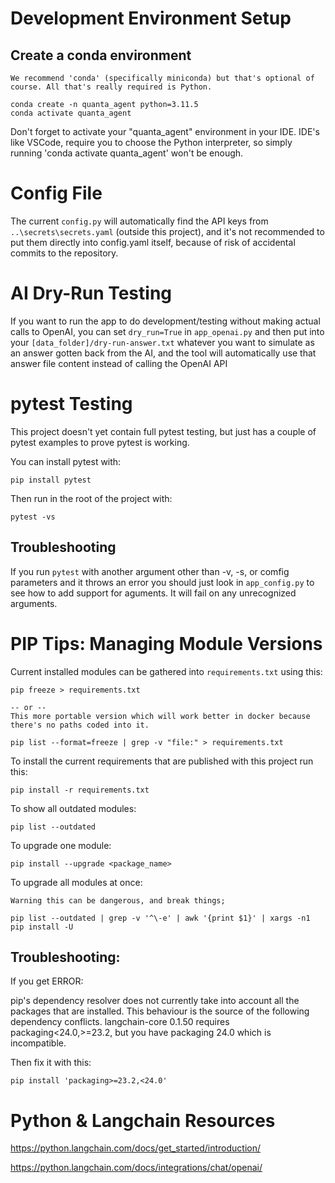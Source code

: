 
# Development Environment Setup

## Create a conda environment

    We recommend 'conda' (specifically miniconda) but that's optional of course. All that's really required is Python.

    conda create -n quanta_agent python=3.11.5
    conda activate quanta_agent

Don't forget to activate your "quanta_agent" environment in your IDE. IDE's like VSCode, require you to choose the Python interpreter, so simply running 'conda activate quanta_agent' won't be enough.


# Config File

The current `config.py` will automatically find the API keys from `..\secrets\secrets.yaml` (outside this project), and it's not recommended to put them directly into config.yaml itself, because of risk of accidental commits to the repository.


# AI Dry-Run Testing

If you want to run the app to do development/testing without making actual calls to OpenAI, you can set `dry_run=True` in `app_openai.py` and then put into your `[data_folder]/dry-run-answer.txt` whatever you want to simulate as an answer gotten back from the AI, and the tool will automatically use that answer file content instead of calling the OpenAI API


# pytest Testing

This project doesn't yet contain full pytest testing, but just has a couple of pytest examples to prove pytest is working.

You can install pytest with:

    pip install pytest

Then run in the root of the project with:

    pytest -vs

## Troubleshooting

If you run `pytest` with another argument other than -v, -s, or comfig parameters and it throws an error you should just look in `app_config.py` to see how to add support for aguments. It will fail on any unrecognized arguments.


# PIP Tips: Managing Module Versions

Current installed modules can be gathered into `requirements.txt` using this:

    pip freeze > requirements.txt

    -- or -- 
    This more portable version which will work better in docker because there's no paths coded into it.

    pip list --format=freeze | grep -v "file:" > requirements.txt


To install the current requirements that are published with this project run this:

    pip install -r requirements.txt

To show all outdated modules:

    pip list --outdated

To upgrade one module:

    pip install --upgrade <package_name>

To upgrade all modules at once:

    Warning this can be dangerous, and break things;

    pip list --outdated | grep -v '^\-e' | awk '{print $1}' | xargs -n1 pip install -U


## Troubleshooting:

If you get ERROR: 

pip's dependency resolver does not currently take into account all the packages that are installed. This behaviour is the source of the following dependency conflicts.
langchain-core 0.1.50 requires packaging<24.0,>=23.2, but you have packaging 24.0 which is incompatible.

Then fix it with this:

    pip install 'packaging>=23.2,<24.0'


# Python & Langchain Resources

https://python.langchain.com/docs/get_started/introduction/

https://python.langchain.com/docs/integrations/chat/openai/


